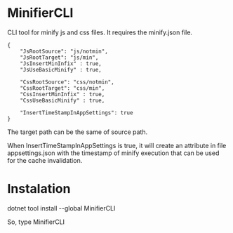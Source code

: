 # MinifierCLI

CLI tool for minify js and css files.
It requires the minify.json file.

```
{
    "JsRootSource": "js/notmin",
    "JsRootTarget": "js/min",
    "JsInsertMinInfix" : true,
    "JsUseBasicMinify" : true,
    
    "CssRootSource": "css/notmin",
    "CssRootTarget": "css/min",
    "CssInsertMinInfix" : true,
    "CssUseBasicMinify" : true,

    "InsertTimeStampInAppSettings": true
}
```

The target path can be the same of source path.

When InsertTimeStampInAppSettings is true, it will create an attribute in file appsettings.json with the timestamp of minify execution that can be used for the cache invalidation.

# Instalation

dotnet tool install --global MinifierCLI

So, type MinifierCLI
